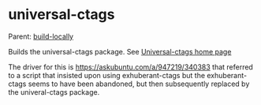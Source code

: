 universal-ctags
===============

Parent: [build-locally](../../README.md)

Builds the universal-ctags package. See [ Universal-ctags home page](https://github.com/universal-ctags/ctags)

The driver for this is https://askubuntu.com/a/947219/340383 that
referred to a script that insisted upon using exhuberant-ctags but the
exhuberant-ctags seems to have been abandoned, but then subsequently
replaced by the univeral-ctags package.
